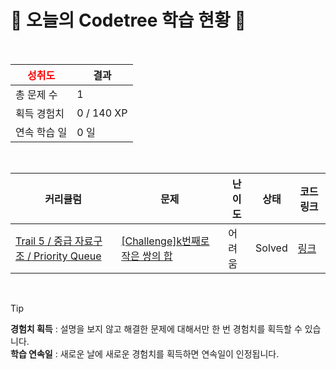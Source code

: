 # 🌲 오늘의 Codetree 학습 현황 🌲

<br />

| <span style="color:red;display:block;text-align:center;"> **성취도**</span> | 결과 |
|---|---|
| 총 문제 수 | 1 |
| 획득 경험치 | 0 / 140 XP |
| 연속 학습 일 | 0 일 |

<br />

|커리큘럼|문제|난이도|상태|코드 링크|
|---|---|---|---|---|
|[Trail 5 / 중급 자료구조 / Priority Queue](https://www.codetree.ai/trail-info/intermediate-mid/)|[[Challenge]k번째로 작은 쌍의 합](https://www.codetree.ai/trails/complete/curated-cards/challenge-sum-of-kth-smallest-pair/)|어려움|Solved|[링크](https://github.com/min20ta/Algorithm/blob/main/250301/K%EB%B2%88%EC%A7%B8%EB%A1%9C%20%EC%9E%91%EC%9D%80%20%EC%8C%8D%EC%9D%98%20%ED%95%A9/sum-of-kth-smallest-pair.java)|


<br />

> [!TIP]
> **경험치 획득** : 설명을 보지 않고 해결한 문제에 대해서만 한 번 경험치를 획득할 수 있습니다.  
> **학습 연속일** : 새로운 날에 새로운 경험치를 획득하면 연속일이 인정됩니다.

